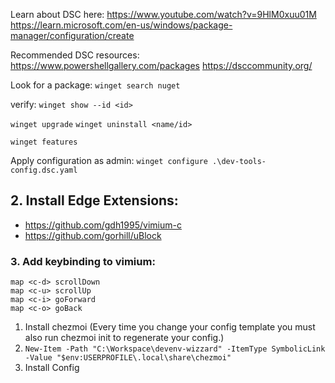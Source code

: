 Learn about DSC here:
https://www.youtube.com/watch?v=9HlM0xuu01M
https://learn.microsoft.com/en-us/windows/package-manager/configuration/create

Recommended DSC resources:
https://www.powershellgallery.com/packages
https://dsccommunity.org/


Look for a package:
`winget search nuget`

verify: `winget show --id <id>`

`winget upgrade`
`winget uninstall <name/id>`

`winget features`

Apply configuration as admin:
`winget configure .\dev-tools-config.dsc.yaml`

## 2. Install Edge Extensions:
- https://github.com/gdh1995/vimium-c
- https://github.com/gorhill/uBlock

### 3. Add keybinding to vimium:

```
map <c-d> scrollDown
map <c-u> scrollUp
map <c-i> goForward
map <c-o> goBack
```


1. Install chezmoi (Every time you change your config template you must also run chezmoi init to regenerate your config.)
2. `New-Item -Path "C:\Workspace\devenv-wizzard" -ItemType SymbolicLink -Value "$env:USERPROFILE\.local\share\chezmoi"`
3. Install Config
